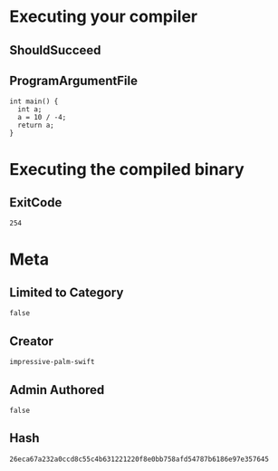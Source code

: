# Executing your compiler

## ShouldSucceed

## ProgramArgumentFile

```
int main() {
  int a;
  a = 10 / -4;
  return a;
}
```

# Executing the compiled binary

## ExitCode

```
254
```

# Meta

## Limited to Category

```
false
```

## Creator

```
impressive-palm-swift
```

## Admin Authored

```
false
```

## Hash

```
26eca67a232a0ccd8c55c4b631221220f8e0bb758afd54787b6186e97e357645
```
